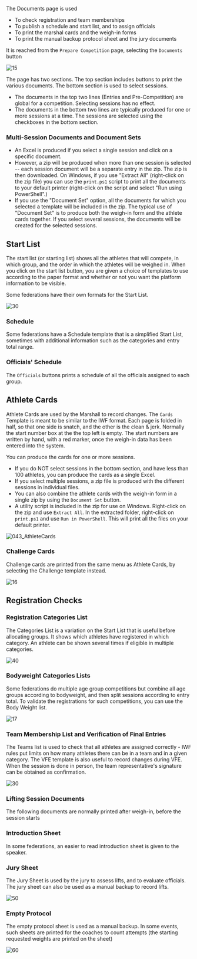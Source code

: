 The Documents page is used

- To check registration and team memberships
- To publish a schedule and start list, and to assign officials
- To print the marshal cards and the weigh-in forms
- To print the manual backup protocol sheet and the jury documents

It is reached from the `Prepare Competition` page, selecting the `Documents` button

![15](nimg/2400PreCompetitionDocuments/15.png)

The page has two sections.  The top section includes buttons to print the various documents.  The bottom section is used to select sessions.

- The documents in the top two lines (Entries and Pre-Competition) are global for a competition.  Selecting sessions has no effect.
- The documents in the bottom two lines are typically produced for one or more sessions at a time.  The sessions are selected using the checkboxes in the bottom section.  

### Multi-Session Documents and Document Sets

- An Excel is produced if you select a single session and click on a specific document.
- However, a zip will be produced when more than one session is selected -- each session document will be a separate entry in the zip.  The zip is then downloaded.  On Windows, if you use "Extract All"  (right-click on the zip file) you can use the `print.ps1` script to print all the documents to your default printer (right-click on the script and select "Run using PowerShell".)
- If you use the "Document Set" option, all the documents for which you selected a template will be included in the zip.  The typical use of "Document Set" is to produce both the weigh-in form and the athlete cards together. If you select several sessions, the documents will be created for the selected sessions.

## Start List

The start list (or starting list) shows all the athletes that will compete, in which group, and the order in which the athletes will be weighed in.  When you click on the start list button, you are given a choice of templates to use according to the paper format and whether or not you want the platform information to be visible.

Some federations have their own formats for the Start List.

![30](nimg/2400PreCompetitionDocuments/30.png)

### Schedule

Some federations have a Schedule template that is a simplified Start List, sometimes with additional information such as the categories and entry total range.

### Officials' Schedule

The `Officials` buttons prints a schedule of all the officials assigned to each group.

## Athlete Cards

Athlete Cards are used by the Marshall to record changes.  The `Cards` Template is meant to be similar to the IWF format. Each page is folded in half, so that one side is snatch, and the other is the clean & jerk.  Normally the start number box at the the top left is empty.  The start numbers are written by hand, with a red marker, once the weigh-in data has been entered into the system.

You can produce the cards for one or more sessions.  

- If you do NOT select sessions in the bottom section, and have less than 100 athletes, you can produce the cards as a single Excel.
- If you select multiple sessions, a zip file is produced with the different sessions in individual files.
- You can also combine the athlete cards with the weigh-in form in a single zip by using the `Document Set` button.
- A utility script is included in the zip for use on Windows. Right-click on the zip and use `Extract All`.  In the extracted folder, right-click on `print.ps1` and use `Run in PowerShell`.  This will print all the files on your default printer.

![043_AthleteCards](img/WeighIn/043_AthleteCards.png)

### Challenge Cards

Challenge cards are printed from the same menu as Athlete Cards, by selecting the Challenge template instead.

![16](nimg/2400PreCompetitionDocuments/16.png)

## Registration Checks

### Registration Categories List

The Categories List is a variation on the Start List that is useful before allocating groups.  It shows which athletes have registered in which category. An athlete can be shown several times if eligible in multiple categories.

![40](nimg/2400PreCompetitionDocuments/40.png)

### Bodyweight Categories Lists

Some federations do multiple age group competitions but combine all age groups according to bodyweight, and then split sessions according to entry total.  To validate the registrations for such competitions, you can use the Body Weight list.

![17](nimg/2400PreCompetitionDocuments/17.png)

### Team Membership List and Verification of Final Entries

The Teams list is used to check that all athletes are assigned correctly - IWF rules put limits on how many athletes there can be in a team and in a given category.
The VFE template is also useful to record changes during VFE.   When the session is done in person, the team representative's signature can be obtained as confirmation. 

![30](nimg/2400PreCompetitionDocuments/18.png)

### Lifting Session Documents

The following documents are normally printed after weigh-in, before the session starts

### Introduction Sheet

In some federations, an easier to read introduction sheet is given to the speaker.

### Jury Sheet

The Jury Sheet is used by the jury to assess lifts, and to evaluate officials.  The jury sheet can also be used as a manual backup to record lifts.

![50](nimg/2400PreCompetitionDocuments/50.png)

### Empty Protocol

The empty protocol sheet is used as a manual backup.  In some events, such sheets are printed for the coaches to count attempts (the starting requested weights are printed on the sheet)

![60](nimg/2400PreCompetitionDocuments/60.png)
